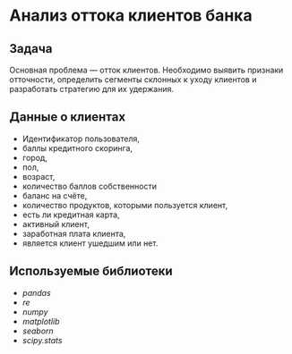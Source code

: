 # Анализ оттока клиентов банка

## Задача
Основная проблема — отток клиентов. Необходимо выявить признаки отточности, определить сегменты склонных к уходу клиентов и разработать стратегию для их удержания.
  
## Данные о клиентах

- Идентификатор пользователя,
- баллы кредитного скоринга,
- город,
- пол,
- возраст,
- количество баллов собственности
- баланс на счёте,
- количество продуктов, которыми пользуется клиент,
- есть ли кредитная карта,
- активный клиент,
- заработная плата клиента,
- является клиент ушедшим или нет.

## Используемые библиотеки
- *pandas*
- *re*
- *numpy*
- *matplotlib*
- *seaborn*
- *scipy.stats*
